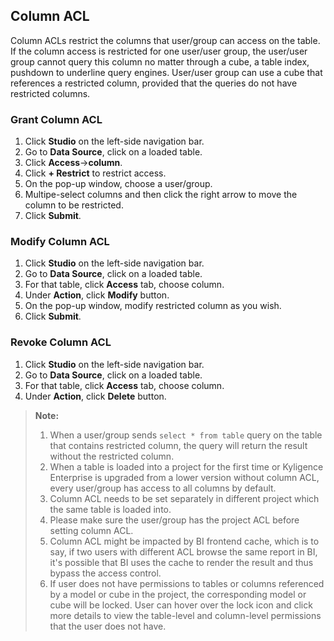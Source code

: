 ## Column ACL

Column ACLs restrict the columns that user/group can access on the table. If the column access is restricted for one user/user group, the user/user group cannot query this column no matter through a cube, a table index, pushdown to underline query engines.  User/user group can use a cube that references a restricted column, provided that the queries do not have restricted columns.

### Grant Column ACL

1. Click **Studio** on the left-side navigation bar.
2. Go to **Data Source**, click on a loaded table.
3. Click **Access**->**column**.
4. Click **+ Restrict** to restrict access. 
5. On the pop-up window, choose a user/group. 
6. Multipe-select columns and then click the right arrow to move the column to be restricted. 
7. Click **Submit**.

### Modify Column ACL

1. Click **Studio** on the left-side navigation bar.
2. Go to **Data Source**, click on a loaded table.
3. For that table, click **Access** tab, choose column.
4. Under **Action**, click **Modify** button. 
5. On the pop-up window, modify restricted column as you wish.
6. Click **Submit**.

### Revoke Column ACL

1. Click **Studio** on the left-side navigation bar.
2. Go to **Data Source**, click on a loaded table.
3. For that table, click **Access** tab, choose column.
4. Under **Action**, click **Delete** button. 



>**Note:**
>
>1. When a user/group sends `select * from table` query on the table that contains restricted column, the query will return the result without the restricted column. 
>2. When a table is loaded into a project for the first time or Kyligence Enterprise is upgraded from a lower version without column ACL, every user/group has access to all columns by default.
>3. Column ACL needs to be set separately in different project which the same table is loaded into.
>4. Please make sure the user/group has the project ACL before setting column ACL.
>5. Column ACL might be impacted by BI frontend cache, which is to say, if two users with different ACL browse the same report in BI, it's possible that BI uses the cache to render the result and thus bypass the access control.  
>6. If user does not have permissions to tables or columns referenced by a model or cube in the project, the corresponding model or cube will be locked. User can hover over the lock icon and click more details to view the table-level and column-level permissions that the user does not have.

